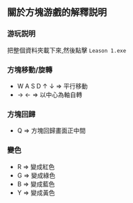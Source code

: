 ## 關於方塊游戲的解釋説明

### 游玩説明

把整個資料夾載下來,然後點擊 `Leason 1.exe`

### 方塊移動/旋轉

- W A S D ↑ ↓ ⇒ 平行移動
- → ← ⇒ 以中心為軸自轉

### 方塊回歸

- Q ⇒ 方塊回歸畫面正中間

### 變色

- R ⇒ 變成紅色
- G ⇒ 變成綠色
- B ⇒ 變成藍色
- Y ⇒ 變成黃色
